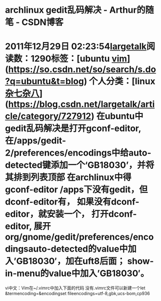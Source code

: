 # archlinux gedit乱码解决 - Arthur的随笔 - CSDN博客
2011年12月29日 02:23:54[largetalk](https://me.csdn.net/largetalk)阅读数：1290标签：[ubuntu																[vim](https://so.csdn.net/so/search/s.do?q=vim&t=blog)](https://so.csdn.net/so/search/s.do?q=ubuntu&t=blog)
个人分类：[linux																[杂七杂八](https://blog.csdn.net/largetalk/article/category/823511)](https://blog.csdn.net/largetalk/article/category/727912)
在ubuntu中gedit乱码解决是打开gconf-editor, 在﻿﻿/apps/gedit-2/preferences/encodings中给auto-detected键添加一个‘GB18030’，并将其排到列表顶部
在archlinux中得gconf-editor /apps下没有gedit，但dconf-editor有， 如果没有dconf-editor，就安装一个， 打开dconf-editor,
展开org/gnome/gedit/preferences/encodingsauto-detected的value中加入’GB18030′，加在uft8后面；
show-in-menu的value中加入’GB18030′。
===============================================================
vi中文：Vim在~/.vimrc中加入下面的代码 没有.vimrc文件可以新建一个let &termencoding=&encodingset
 fileencodings=utf-8,gbk,ucs-bom,cp936
